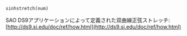 ```
sinhstretch(num)
```

SAO DS9アプリケーションによって定義された双曲線正弦ストレッチ: [http://ds9.si.edu/doc/ref/how.html](http://ds9.si.edu/doc/ref/how.html)
